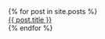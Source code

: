 <div>
    {% for post in site.posts %}
        <div>
            <a href=".{{ post.url }}">{{ post.title }}</a>
        </div>
    {% endfor %}
</div>
